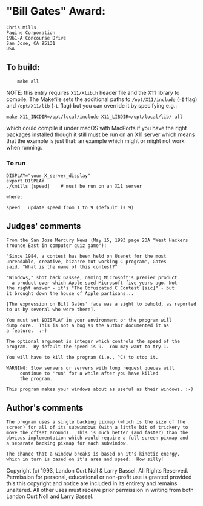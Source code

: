 # "Bill Gates" Award:

	Chris Mills
	Pagine Corporation
	1961-A Concourse Drive
	San Jose, CA 95131
	USA

## To build:

        make all

NOTE: this entry requires `X11/Xlib.h` header file and the X11 library to
compile. The Makefile sets the additional paths to `/opt/X11/include` (`-I`
flag) and `/opt/X11/lib` (`-L` flag) but you can override it by specifying e.g.:

	make X11_INCDIR=/opt/local/include X11_LIBDIR=/opt/local/lib/ all

which could compile it under macOS with MacPorts if you have the right packages
installed though it still must be run on an X11 server which means that the
example is just that: an example which might or might not work when running.

### To run

    DISPLAY="your_X_server_display" 
    export DISPLAY
    ./cmills [speed]	# must be run on an X11 server

    where:

	speed	update speed from 1 to 9 (default is 9)

## Judges' comments

    From the San Jose Mercury News (May 15, 1993 page 20A "West Hackers 
    trounce East in computer quiz game"): 

	"Since 1984, a contest has been held on Usenet for the most
	unreadable, creative, bizarre but working C program", Gates
	said. "What is the name of this contest?"

	"Windows," shot back Gassee, naming Microsoft's premier product
	- a product over which Apple sued Microsoft five years ago. Not
	the right answer - it's "The Obfuscated C Contest [sic]" - but
	it brought down the house of Apple partisans...

    [The expression on Bill Gates' face was a sight to behold, as reported
    to us by several who were there].

    You must set $DISPLAY in your environment or the program will 
    dump core.  This is not a bug as the author documented it as
    a feature.  :-)

    The optional argument is integer which controls the speed of the
    program.  By default the speed is 9.  You may want to try 1.

    You will have to kill the program (i.e., ^C) to stop it.

    WARNING: Slow servers or servers with long request queues will
	     continue to 'run' for a while after you have killed
	     the program.

    This program makes your windows about as useful as their windows. :-)

## Author's comments

    The program uses a single backing pixmap (which is the size of the
    screen) for all of its subwindows (with a little bit of trickery to
    move the offset around).  This is much better (and faster) than the
    obvious implementation which would require a full-screen pixmap and
    a separate backing pixmap for each subwindow.

    The chance that a window breaks is based on it's kinetic energy,
    which in turn is based on it's area and speed.  How silly!

Copyright (c) 1993, Landon Curt Noll & Larry Bassel.
All Rights Reserved.  Permission for personal, educational or non-profit use is
granted provided this this copyright and notice are included in its entirety
and remains unaltered.  All other uses must receive prior permission in writing
from both Landon Curt Noll and Larry Bassel.
